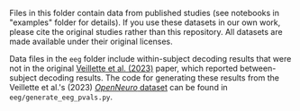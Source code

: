 Files in this folder contain data from published studies (see notebooks in "examples" folder for details). If you use these datasets in our own work, please cite the original studies rather than this repository. All datasets are made available under their original licenses.

Data files in the `eeg` folder include within-subject decoding results that were not in the original [Veillette et al. (2023)](https://doi.org/10.1523/JNEUROSCI.1116-23.2023) paper, which reported between-subject decoding results. The code for generating these results from the Veillette et al.'s (2023) [_OpenNeuro_ dataset](https://doi.org/10.18112/openneuro.ds004561.v1.0.0) can be found in `eeg/generate_eeg_pvals.py`. 
